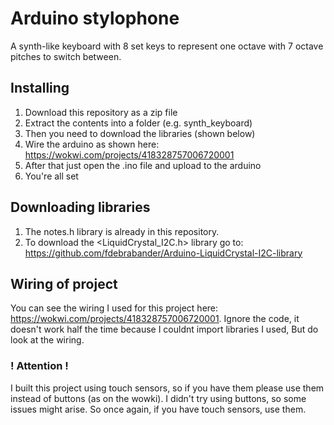 # Arduino stylophone
A synth-like keyboard with 8 set keys to represent one octave with 7 octave pitches to switch between.

## Installing
1. Download this repository as a zip file
2. Extract the contents into a folder (e.g. synth_keyboard)
3. Then you need to download the libraries (shown below)
4. Wire the arduino as shown here: https://wokwi.com/projects/418328757006720001
5. After that just open the .ino file and upload to the arduino
6. You're all set

## Downloading libraries
1. The notes.h library is already in this repository.
2. To download the <LiquidCrystal_I2C.h> library go to: https://github.com/fdebrabander/Arduino-LiquidCrystal-I2C-library

## Wiring of project
You can see the wiring I used for this project here: https://wokwi.com/projects/418328757006720001.
Ignore the code, it doesn't work half the time because I couldnt import libraries I used, But do look at the wiring.

### ! Attention !
I built this project using touch sensors, so if you have them please use them instead of buttons (as on the wowki).
I didn't try using buttons, so some issues might arise. So once again, if you have touch sensors, use them.
